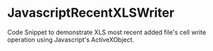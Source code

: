 # JavascriptRecentXLSWriter
Code Snippet to demonstrate XLS most recent added file's cell write operation using Javascript's ActiveXObject.
